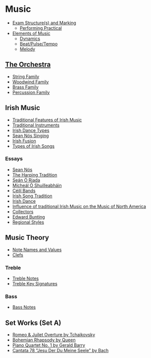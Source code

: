 # Music
- [Exam Structure(s) and Marking](exam-structure/exam-structure.md)
  - [Performing Practical](exam-structure/performing-practical.md)
- [Elements of Music](elements-of-music/elements-of-music.md)
  - [Dynamics](elements-of-music/dynamics.md) 
  - [Beat/Pulse/Tempo](elements-of-music/beat.md)
  - [Melody](elements-of-music/melody.md)
## [The Orchestra]()
- [String Family]()
- [Woodwind Family]()
- [Brass Family]()
- [Percussion Family]()
## Irish Music
- [Traditional Features of Irish Music]()
- [Traditional Instruments]()
- [Irish Dance Types]()
- [Sean Nós Singing]()
- [Irish Fusion]()
- [Types of Irish Songs]()
### Essays
- [Sean Nós]()
- [The Harping Tradition]()
- [Seán Ó Riada]()
- [Mícheál Ó Shuilleabháin]()
- [Céilí Bands]()
- [Irish Song Tradition]()
- [Irish Dance]()
- [Influence of traditional Irish Music on the Music of North America]()
- [Collectors]()
- [Edward Bunting]()
- [Regional Styles]()

## Music Theory
- [Note Names and Values]()
- [Clefs]()
### Treble
- [Treble Notes]()
- [Treble Key Signatures]()
### Bass
- [Bass Notes]()

## Set Works (Set A)
- [Romeo & Juilet Overture by Tchaikovsky]()
- [Bohemian Rhapsody by Queen]()
- [Piano Quartet No. 1 by Gerald Barry]()
- [Cantata 78 "Jesu Der Du Meine Seele” by Bach]()